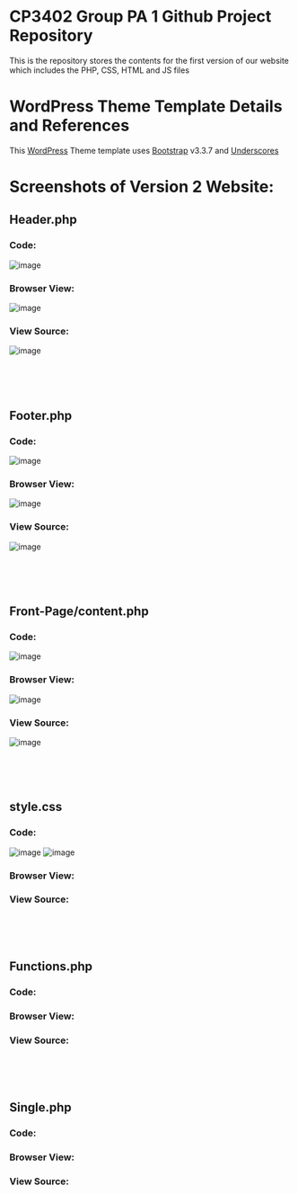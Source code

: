 # CP3402 Group PA 1 Github Project Repository
This is the repository stores the contents for the first version of our website which includes the PHP, CSS, HTML and JS files

# WordPress Theme Template Details and References 

This [WordPress](http://www.wordpress.org) Theme template uses [Bootstrap](http://getbootstrap.com) v3.3.7 and [Underscores](https://underscores.me/)

# Screenshots of Version 2 Website:

## Header.php

### Code:
![image](https://github.com/AdityaVijay1/CMS-GroupPA1V2/assets/84958533/3a712528-b01f-4130-b127-389f77fcff43)

### Browser View:
![image](https://github.com/AdityaVijay1/CMS-GroupPA1V2/assets/84958533/d3027ce7-21e7-4f86-9f2b-9ff71ee4eec4)


### View Source:
![image](https://github.com/AdityaVijay1/CMS-GroupPA1V2/assets/84958533/66a3cce1-8f7d-4feb-ab6e-fe98aa694952)

<br><br><br>

## Footer.php

### Code:
![image](https://github.com/AdityaVijay1/CMS-GroupPA1V2/assets/84958533/85076586-97ec-43b1-b086-5477edb7d05e)

### Browser View:
![image](https://github.com/AdityaVijay1/CMS-GroupPA1V2/assets/84958533/47f3d1d1-304b-4c46-bd5a-f946e79538a0)

### View Source:
![image](https://github.com/AdityaVijay1/CMS-GroupPA1V2/assets/84958533/499f9dd7-95bb-4430-90ca-2907ac30fa28)

<br><br><br>

## Front-Page/content.php


### Code:
![image](https://github.com/AdityaVijay1/CMS-GroupPA1V2/assets/84958533/c5b167c2-03ef-407f-93de-628754d4060f)
### Browser View:
![image](https://github.com/AdityaVijay1/CMS-GroupPA1V2/assets/84958533/586cff5f-0300-49dc-a0ff-99436cae3b07)

### View Source:
![image](https://github.com/AdityaVijay1/CMS-GroupPA1V2/assets/84958533/3db1a0d2-20ac-45fd-9d6e-99fad814fcf6)

<br><br><br>

## style.css

### Code:
![image](https://github.com/AdityaVijay1/CMS-GroupPA1V2/assets/84958533/2a5c4a7f-70a3-4c54-807c-09ec9d4d91fc)
![image](https://github.com/AdityaVijay1/CMS-GroupPA1V2/assets/84958533/f9b4ef0a-178e-4efd-831c-0084ae010c63)

### Browser View:

### View Source:

<br><br><br>

## Functions.php

### Code:

### Browser View:

### View Source:

<br><br><br>

## Single.php

### Code:

### Browser View:

### View Source: 

